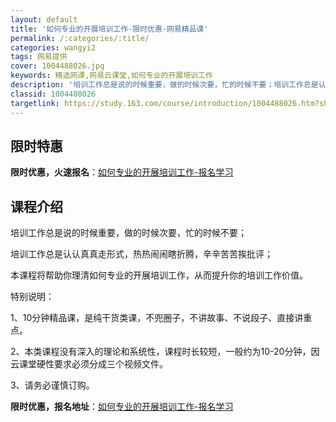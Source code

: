 ```yaml
---
layout: default
title: '如何专业的开展培训工作-限时优惠-网易精品课'
permalink: /:categories/:title/
categories: wangyi2
tags: 网易提供
cover: 1004488026.jpg
keywords: 精选网课,网易云课堂,如何专业的开展培训工作
description: '培训工作总是说的时候重要，做的时候次要，忙的时候不要；培训工作总是认认真真走形式，热热闹闹瞎折腾，辛辛苦苦挨批评；本课程'
classid: 1004488026
targetlink: https://study.163.com/course/introduction/1004488026.htm?share=1&shareId=1025206652&utm_campaign=share&utm_medium=iphoneShare&utm_source=&utm_u=1025206652
---
```


## 限时特惠

**限时优惠，火速报名**：[如何专业的开展培训工作-报名学习](https://study.163.com/course/introduction/1004488026.htm?share=1&shareId=1025206652&utm_campaign=share&utm_medium=iphoneShare&utm_source=&utm_u=1025206652)

## 课程介绍

培训工作总是说的时候重要，做的时候次要，忙的时候不要；

培训工作总是认认真真走形式，热热闹闹瞎折腾，辛辛苦苦挨批评；

本课程将帮助你理清如何专业的开展培训工作，从而提升你的培训工作价值。



特别说明：

1、10分钟精品课，是纯干货类课，不兜圈子，不讲故事、不说段子、直接讲重点。

2、本类课程没有深入的理论和系统性，课程时长较短，一般约为10-20分钟，因云课堂硬性要求必须分成三个视频文件。

3、请务必谨慎订购。

**限时优惠，报名地址**：[如何专业的开展培训工作-报名学习](https://study.163.com/course/introduction/1004488026.htm?share=1&shareId=1025206652&utm_campaign=share&utm_medium=iphoneShare&utm_source=&utm_u=1025206652)

